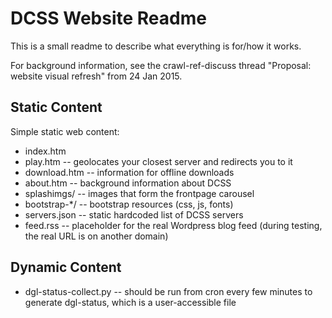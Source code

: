 # DCSS Website Readme

This is a small readme to describe what everything is for/how it works.

For background information, see the crawl-ref-discuss thread "Proposal: website visual refresh" from 24 Jan 2015.

## Static Content

Simple static web content:

* index.htm
* play.htm -- geolocates your closest server and redirects you to it
* download.htm -- information for offline downloads
* about.htm -- background information about DCSS
* splashimgs/ -- images that form the frontpage carousel
* bootstrap-\*/ -- bootstrap resources (css, js, fonts)
* servers.json -- static hardcoded list of DCSS servers
* feed.rss -- placeholder for the real Wordpress blog feed (during testing, the real URL is on another domain)

## Dynamic Content

* dgl-status-collect.py -- should be run from cron every few minutes to generate dgl-status, which is a user-accessible file
